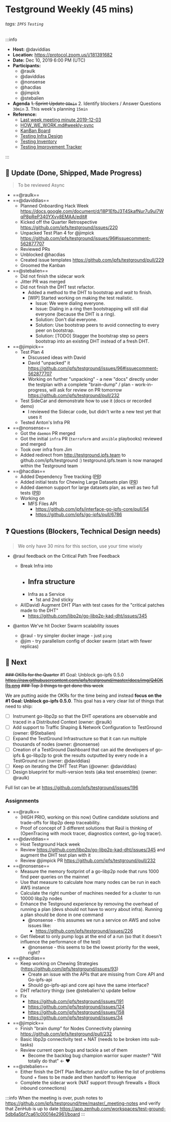 Testground Weekly (45 mins)
===

###### tags: `IPFS` `Testing`

:::info
- **Host:** @daviddias
- **Location:** https://protocol.zoom.us/j/181391682
- **Date:** Dec 10, 2019 6:00 PM (UTC)
- **Participants:**
    - @raulk
    - @daviddias
    - @nonsense
    - @hacdias
    - @jimpick
    - @stebalien
- **Agenda**
  ~~1. Sprint Update `00min`~~
  2. Identify blockers / Answer Questions `30min`
  3. This week's planning `15min`
- **Reference:** 
  - [Last week meeting minute 2019-12-03](https://github.com/ipfs/testground/blob/master/_meeting-notes/2019-12-03.md)
  - [HOW_WE_WORK.md#weekly-sync](https://github.com/ipfs/testground/blob/master/docs/HOW_WE_WORK.md#weekly-sync)
  - [KanBan Board](https://app.zenhub.com/workspaces/test-ground-5db6a5bf7ca61c00014e2961/board)
  - [Testing Infra Design](https://github.com/ipfs/testground/blob/master/docs/SPEC.md)
  - [Testing Inventory](https://github.com/ipfs/testground/blob/master/docs/test-inventory.md)
  - [Testing Improvement Tracker](https://docs.google.com/spreadsheets/d/1xyqyGUF-oe3x9ln88YonVeOMWWdknik74lVgL_3dBY8/edit#gid=0)

:::

## :mega: Update (Done, Shipped, Made Progress)
> To be reviewed Async

- ==@raulk==
- ==@daviddias==
  - Planned Onboarding Hack Week https://docs.google.com/document/d/18P1EfbJ3T4SkafNur7u9uI7WqP8pReP340YXvy8EMAA/edit#
  - Kicked off the Quarter Retrospective https://github.com/ipfs/testground/issues/220
  - Unpacked Test Plan 4 for @jimpick https://github.com/ipfs/testground/issues/96#issuecomment-562877707
  - Reviewed PRs
  - Unblocked @hacdias
  - Created issue templates https://github.com/ipfs/testground/pull/229
  - Groomed the Kanban
- ==@stebalien==
  - Did not finish the sidecar work
  - Jitter PR was merged
  - Did not finish the DHT test refactor.
      - Added a method to the DHT to bootstrap and _wait_ to finish.
      - [WIP] Started working on making the test realistic.
          - Issue: We were dialing everyone.
          - Issue: Dialing in a ring then bootstrapping will still dial everyone (because the DHT is a ring).
          - Solution: Don't dial everyone.
          - Solution: Use bootstrap peers to avoid connecting to every peer on bootstrap.
          - Solution: [TODO] Stagger the bootstrap step so peers bootstrap into an existing DHT instead of a fresh DHT.
- ==@jimpick==
    - Test Plan 4
        - Discussed ideas with David
        - David "unpacked" it https://github.com/ipfs/testground/issues/96#issuecomment-562877707
        - Working on further "unpacking" - a new "docs" directly under the testplan with a complete "brain-dump" / plan - work-in-progress, will ask for review on PR tomorrow https://github.com/ipfs/testground/pull/232
    - Test SideCar and demonstrate how to use it (docs or recorded demo)
        - I reviewed the Sidecar code, but didn't write a new test yet that uses it
    - Tested Anton's Infra PR
- ==@nonsense==
    - Got the `daemon` PR merged
    - Got the initial `infra` PR (`terraform` and `ansible` playbooks) reviewed and merged
    - Took over infra from Jim
    - Added redirect from http://testground.ipfs.team to github.com/ipfs/testground :) testground.ipfs.team is now managed within the Testground team
- ==@hacdias==
    - Added Dependency Tree tracking ([PR](https://github.com/ipfs/testground/pull/204))
    - Added initial tests for Chewing Large Datasets plan ([PR](https://github.com/ipfs/testground/pull/58))
    - Added daemon support for large datasets plan, as well as two full tests ([PR](https://github.com/ipfs/testground/pull/223))
    - Working on
        - MFS Files API
            - https://github.com/ipfs/interface-go-ipfs-core/pull/54
            - https://github.com/ipfs/go-ipfs/pull/6786



## :question: Questions (Blockers, Technical Design needs)
> We only have 30 mins for this section, use your time wisely

- @raul feedback on the Critical Path Tree Feedback
  - Break Infra into
    - Infra structure
      - 
    - Infra as a Service
      - 1st and 2nd sticky
  - AI(David) Augment DHT Plan with test cases for the "critical patches made to the DHT"
    - https://github.com/libp2p/go-libp2p-kad-dht/issues/345

- @anton We've hit Docker Swarm scalability issues
  - @raul - try simpler docker image - just `ping`
  - @jim - try parallelism config of docker swarm (start with fewer replicas)

## :dart: Next

~~### OKRs for the Quarter~~ #1 Goal: Unblock go-ipfs 0.5.0
~~https://raw.githubusercontent.com/ipfs/testground/master/docs/img/Q4OKRs.png~~
~~### Top 3 things to get done this week~~

We are putting aside the OKRs for the time being and instead **focus on the #1 Goal: Unblock go-ipfs 0.5.0**. This goal has a very clear list of things that need to ship:

- [ ] Instrument go-libp2p so that the DHT operations are observable and traced in a Distributed Context (owner: @raulk)
- [ ] Add support to Traffic Shaping & Network Configuration to TestGround (owner: @Stebalien)
- [ ] Expand the TestGround Infrastructure so that it can run multiple thousands of nodes (owner: @nonsense)
- [ ] Creation of a TestGround Dashboard that can aid the developers of go-ipfs & go-libp2p to grok the results outputted by every node in a TestGround run (owner: @daviddias)
- [ ] Keep on iterating the DHT Test Plan (@owner: @daviddias)
- [ ] Design blueprint for multi-version tests (aka test ensembles) (owner: @raulk)

Full list can be at https://github.com/ipfs/testground/issues/196



### Assignments

- ==@raulk==
    - (HIGH PRIO, working on this now) Outline candidate solutions and trade-offs for libp2p deep traceability.
    - Proof of concept of 3 different solutions that Raúl is thinking of (OpenTracing with mock tracer, diagnostics context, go-log tracer).
- ==@daviddias==
  - Host Testground Hack week
  - Review https://github.com/libp2p/go-libp2p-kad-dht/issues/345 and augment the DHT test plan with it
  - Review @jimpick PR https://github.com/ipfs/testground/pull/232
- ==@nonsense==
  - Measure the memory footprint of a go-libp2p node that runs 1000 find peer queries on the mainnet
  - Use that measure to calculate how many nodes can be run in each AWS instance
  - Calculate the right number of machines needed for a cluster to run 10000 libp2p nodes
  - Enhance the Testground experience by removing the overhead of running a plan (devs should not have to worry about infra). Running a plan should be done in one command
      - @nonsense - this assumes we run a service on AWS and solve issues like:
          - https://github.com/ipfs/testground/issues/226
  - Get filebeat to only pump logs at the end of a run (so that it doesn't influence the performance of the test)
      - @nonsense - this seems to be the lowest priority for the week, right?
- ==@hacdias==
  - Keep working on Chewing Strategies (https://github.com/ipfs/testground/issues/93)
      - Create an issue with the APIs that are missing from Core API and Go-ipfs-api
      - Should go-ipfs-api and core api have the same interface?
  - DHT refactory thingy (see @stebalien's) update bellow
  - Fix
    - https://github.com/ipfs/testground/issues/191
    - https://github.com/ipfs/testground/issues/124
    - https://github.com/ipfs/testground/issues/158
    - https://github.com/ipfs/testground/issues/34
- ==@jimpick==
  - Finish "brain dump" for Nodes Connectivity planning https://github.com/ipfs/testground/pull/232
  - Basic libp2p connectivity test + NAT (needs to be broken into sub-tasks)
  - Review current open bugs and tackle a set of them
    - Become the backlog bug champion warrior super master? "Will totally do that" <- ❤️
- ==@stebalien==
  - Either finish the DHT Plan Refactor and/or outline the list of problems found + fixes to be made and then handoff to Henrique
  - Complete the sidecar work (NAT support through firewalls + Block inbound connections)


:::info
When the meeting is over, push notes to https://github.com/ipfs/testground/tree/master/_meeting-notes and verify that ZenHub is up to date https://app.zenhub.com/workspaces/test-ground-5db6a5bf7ca61c00014e2961/board
:::
